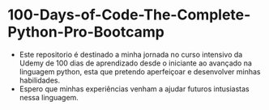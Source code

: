 # 100-Days-of-Code-The-Complete-Python-Pro-Bootcamp
- Este repositorio é destinado a minha jornada no curso intensivo da Udemy de 100 dias de aprendizado desde o iniciante ao avançado na linguagem python, esta que pretendo aperfeiçoar e desenvolver minhas habilidades.
- Espero que minhas experiências venham a ajudar futuros intusiastas nessa linguagem.
